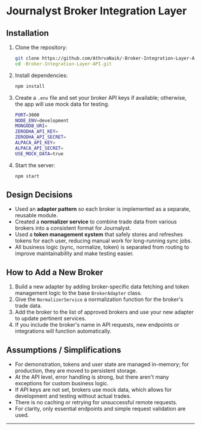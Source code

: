 

# Journalyst Broker Integration Layer

## Installation

1. Clone the repository:
   ```bash
   git clone https://github.com/AthrvaNaik/-Broker-Integration-Layer-API.git
   cd -Broker-Integration-Layer-API.git
   ```
2. Install dependencies:
   ```bash
   npm install
   ```
3. Create a `.env` file and set your broker API keys if available; otherwise, the app will use mock data for testing.
    ```bash
    PORT=3000
    NODE_ENV=development
    MONGODB_URI=
    ZERODHA_API_KEY=
    ZERODHA_API_SECRET=
    ALPACA_API_KEY=
    ALPACA_API_SECRET=
    USE_MOCK_DATA=true
   ```
4. Start the server:
   ```bash
   npm start
   ```

## Design Decisions

- Used an **adapter pattern** so each broker is implemented as a separate, reusable module.  
- Created a **normalizer service** to combine trade data from various brokers into a consistent format for Journalyst.  
- Used a **token management system** that safely stores and refreshes tokens for each user, reducing manual work for long-running sync jobs.  
- All business logic (sync, normalize, token) is separated from routing to improve maintainability and make testing easier.
  
## How to Add a New Broker

 1. Build a new adapter by adding broker-specific data fetching and token management logic to the base `BrokerAdapter` class.
 2. Give the `NormalizerService` a normalization function for the broker's trade data.
 3. Add the broker to the list of approved brokers and use your new adapter to update pertinent services.
 4. If you include the broker's name in API requests, new endpoints or integrations will function automatically.
    
## Assumptions / Simplifications

 - For demonstration, tokens and user state are managed in-memory; for production, they are moved to persistent storage.
 - At the API level, error handling is strong, but there aren't many exceptions for custom business logic.
 - If API keys are not set, brokers use mock data, which allows for development and testing without actual trades.
 - There is no caching or retrying for unsuccessful remote requests.
 - For clarity, only essential endpoints and simple request validation are used.

---
